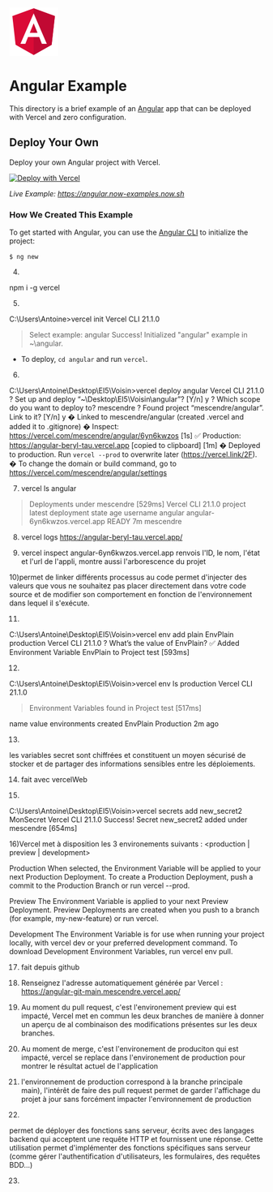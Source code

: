 ![Angular Logo](https://github.com/vercel/vercel/blob/master/packages/frameworks/logos/angular.svg)

# Angular Example

This directory is a brief example of an [Angular](https://angular.io/) app that can be deployed with Vercel and zero configuration.

## Deploy Your Own

Deploy your own Angular project with Vercel.

[![Deploy with Vercel](https://vercel.com/button)](https://vercel.com/import/project?template=https://github.com/vercel/vercel/tree/master/examples/angular)

_Live Example: https://angular.now-examples.now.sh_

### How We Created This Example

To get started with Angular, you can use the [Angular CLI](https://cli.angular.io/) to initialize the project:

```shell
$ ng new
```


4)
npm i -g vercel

5)
C:\Users\Antoine>vercel init
Vercel CLI 21.1.0
> Select example: angular
> Success! Initialized "angular" example in ~\angular.
- To deploy, `cd angular` and run `vercel`.

6)
C:\Users\Antoine\Desktop\EI5\Voisin>vercel deploy angular
Vercel CLI 21.1.0
? Set up and deploy “~\Desktop\EI5\Voisin\angular”? [Y/n] y
? Which scope do you want to deploy to? mescendre
? Found project “mescendre/angular”. Link to it? [Y/n] y
�  Linked to mescendre/angular (created .vercel and added it to .gitignore)
�  Inspect: https://vercel.com/mescendre/angular/6yn6kwzos [1s]
✅  Production: https://angular-beryl-tau.vercel.app [copied to clipboard] [1m]
�  Deployed to production. Run `vercel --prod` to overwrite later (https://vercel.link/2F).
�  To change the domain or build command, go to https://vercel.com/mescendre/angular/settings

7) vercel ls angular
> Deployments under mescendre [529ms]
Vercel CLI 21.1.0
  project    latest deployment               state    age    username
  angular    angular-6yn6kwzos.vercel.app    READY    7m     mescendre
  
8) vercel logs https://angular-beryl-tau.vercel.app/

9) vercel inspect angular-6yn6kwzos.vercel.app
renvois l'ID, le nom, l'état et l'url de l'appli, montre aussi l'arborescence du projet 

10)permet de linker différents processus au code
permet d'injecter des valeurs que vous ne souhaitez pas placer directement dans votre code source
et de modifier son comportement en fonction de l'environnement dans lequel il s'exécute.

11)
C:\Users\Antoine\Desktop\EI5\Voisin>vercel env add plain EnvPlain production
Vercel CLI 21.1.0
? What’s the value of EnvPlain?
✅  Added Environment Variable EnvPlain to Project test [593ms]

12)
C:\Users\Antoine\Desktop\EI5\Voisin>vercel env ls production
Vercel CLI 21.1.0
> Environment Variables found in Project test [517ms]

 name        value    environments        created
 EnvPlain             Production          2m ago
 
13)
les variables secret sont chiffrées et constituent un moyen sécurisé de stocker et de partager des informations sensibles entre les déploiements.

14) fait avec vercelWeb

15)
C:\Users\Antoine\Desktop\EI5\Voisin>vercel secrets add new_secret2 MonSecret
Vercel CLI 21.1.0
Success! Secret new_secret2 added under mescendre [654ms]

16)Vercel met à disposition les 3 environements suivants : <production | preview | development>

Production
When selected, the Environment Variable will be applied to your next Production Deployment.
To create a Production Deployment, push a commit to the Production Branch or run vercel --prod.

Preview
The Environment Variable is applied to your next Preview Deployment.
 Preview Deployments are created when you push to a branch (for example, my-new-feature) or run vercel.
 
Development
The Environment Variable is for use when running your project locally, with vercel dev or your preferred development command.
To download Development Environment Variables, run vercel env pull.

17) fait depuis github

18) Renseignez l'adresse automatiquement générée par Vercel : https://angular-git-main.mescendre.vercel.app/

19) Au moment du pull request, c'est l'environement preview qui est impacté, Vercel met en commun les deux branches de manière à donner un aperçu de al combinaison des modifications présentes sur les deux branches.

20) Au moment de merge, c'est l'environement de produciton qui est impacté, vercel  se replace dans l'environement de production pour montrer le résultat actuel de l'application

21) l'environnement de production correspond à la branche principale main), l'intérêt de faire des pull request permet de garder l'affichage du projet à jour sans forcément impacter l'environnement de production

22) 
permet de déployer des fonctions sans serveur, écrits avec des langages backend qui acceptent une requête HTTP et fournissent une réponse.
Cette utilisation permet d'implémenter des fonctions spécifiques sans serveur (comme gérer l'authentification d'utilisateurs, les formulaires, des requêtes BDD...)

23)
